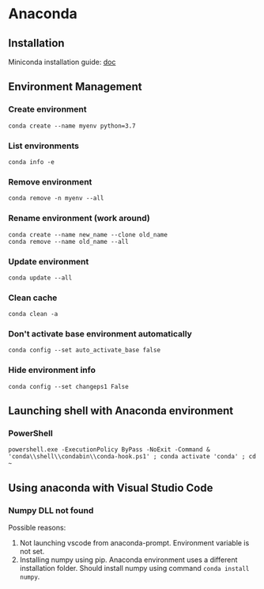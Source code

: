 # Anaconda

## Installation

Miniconda installation guide: [doc](https://docs.conda.io/en/latest/miniconda.html)

## Environment Management

### Create environment

```text
conda create --name myenv python=3.7
```

### List environments

```text
conda info -e
```

### Remove environment

```text
conda remove -n myenv --all
```

### Rename environment \(work around\)

```text
conda create --name new_name --clone old_name
conda remove --name old_name --all
```

### Update environment

```text
conda update --all
```

### Clean cache

```text
conda clean -a
```

### Don't activate base environment automatically

```text
conda config --set auto_activate_base false
```

### Hide environment info

```text
conda config --set changeps1 False
```

## Launching shell with Anaconda environment

### PowerShell

```text
powershell.exe -ExecutionPolicy ByPass -NoExit -Command & 'conda\\shell\\condabin\\conda-hook.ps1' ; conda activate 'conda' ; cd ~ 
```

## Using anaconda with Visual Studio Code

### Numpy DLL not found

Possible reasons:

1. Not launching vscode from anaconda-prompt. Environment variable is not set.
2. Installing numpy using pip. Anaconda environment uses a different installation folder. Should install numpy using command `conda install numpy`.

